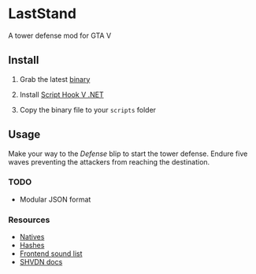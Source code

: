 # LastStand

A tower defense mod for GTA V

## Install

1. Grab the latest [binary](https://github.com/POWRFULCOW89/LastStand/releases/download/v0.1/LastStand.dll)

2. Install [Script Hook V .NET](https://www.gta5-mods.com/tools/scripthookv-net)

3. Copy the binary file to your `scripts` folder

## Usage

Make your way to the *Defense* blip to start the tower defense. Endure five waves preventing the attackers from reaching the destination.

### TODO

- Modular JSON format

### Resources

- [Natives](http://www.dev-c.com/nativedb/)
- [Hashes](https://gtahash.ru/?s=finish)
- [Frontend sound list](https://wiki.gtanet.work/index.php?title=FrontEndSoundlist)
- [SHVDN docs](https://nitanmarcel.github.io/shvdn-docs.github.io/index.html)
